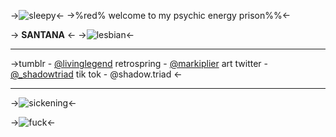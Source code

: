 ->![sleepy](https://files.catbox.moe/b41aoj.gif)<-
->%red% welcome to my psychic energy prison%%<-

-> **SANTANA** <-
->![lesbian](https://cdn.discordapp.com/attachments/957369248714465310/1190449082070732840/91.jpeg?ex=65a1d71a&is=658f621a&hm=ef1a282188e9aa522b9259cad43e8b9615cbca2ee4773fb5d0f8103bd39d48a9&)<-

---
->tumblr - [@livinglegend](https://livinglegend.tumblr.com/tagged/x)
retrospring - [@markiplier](https://retrospring.net/@markiplier)
art twitter - [@_shadowtriad](https://_twitter.com/shadowtriad)
tik tok - @shadow.triad <-

---

->![sickening](https://files.catbox.moe/j757ik.gif)<-


->![fuck](https://cdn.discordapp.com/attachments/1070962128183365713/1190449928850386963/antinazi.gif?ex=65a1d7e4&is=658f62e4&hm=7b8470cf657d564212480068869473d96c74598ec26962c5d733b965ea15f0f6&)<-